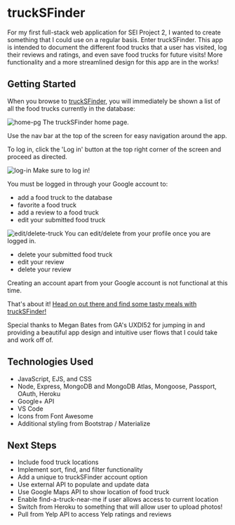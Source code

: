 # truckSFinder

For my first full-stack web application for SEI Project 2, I wanted to create something that I could use on a regular basis.  Enter truckSFinder.  This app is intended to document the different food trucks that a user has visited, log their reviews and ratings, and even save food trucks for future visits!  More functionality and a more streamlined design for this app are in the works!

## Getting Started

When you browse to [truckSFinder](https://trucksfinder.herokuapp.com), you will immediately be shown a list of all the food trucks currently in the database:

![home-pg](https://i.imgur.com/0hONig7.png)
The truckSFinder home page.

Use the nav bar at the top of the screen for easy navigation around the app.

To log in, click the 'Log in' button at the top right corner of the screen and proceed as directed.

![log-in](https://i.imgur.com/A9zCtvI.png)
Make sure to log in!

You must be logged in through your Google account to: 
  * add a food truck to the database
  * favorite a food truck
  * add a review to a food truck
  * edit your submitted food truck

![edit/delete-truck](https://i.imgur.com/WwdZyNf.png)
You can edit/delete from your profile once you are logged in.

  * delete your submitted food truck
  * edit your review
  * delete your review

Creating an account apart from your Google account is not functional at this time.

<!-- Example img syntax -->
  <!-- ![loss-img](https://i.imgur.com/bTzUVPo.png) -->

That's about it!  [Head on out there and find some tasty meals with truckSFinder!](https://trucksfinder.herokuapp.com)

Special thanks to Megan Bates from GA's UXDI52 for jumping in and providing a beautiful app design and intuitive user flows that I could take and work off of.

## Technologies Used

  * JavaScript, EJS, and CSS
  * Node, Express, MongoDB and MongoDB Atlas, Mongoose, Passport, OAuth, Heroku
  * Google+ API
  * VS Code
  * Icons from Font Awesome
  * Additional styling from Bootstrap / Materialize

## Next Steps

  * Include food truck locations
  * Implement sort, find, and filter functionality
  * Add a unique to truckSFinder account option
  * Use external API to populate and update data
  * Use Google Maps API to show location of food truck
  * Enable find-a-truck-near-me if user allows access to current location
  * Switch from Heroku to something that will allow user to upload photos!
  * Pull from Yelp API to access Yelp ratings and reviews
